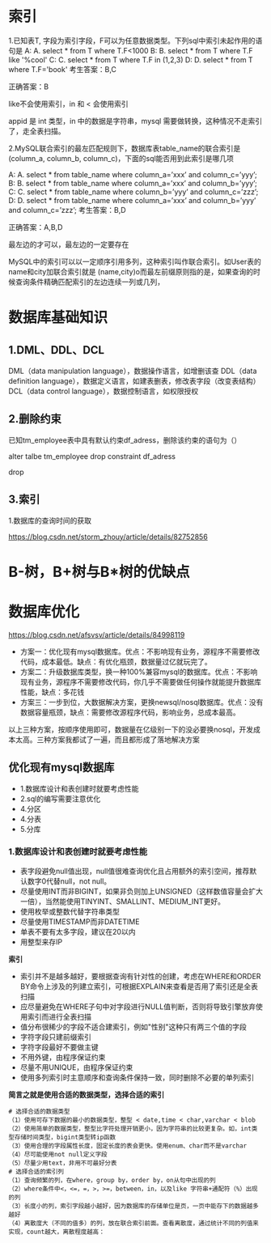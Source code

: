 # 索引

1.已知表T, 字段为索引字段，F可以为任意数据类型。下列sql中索引未起作用的语句是
A: A. select * from T where T.F<1000
B: B. select * from T where T.F like '%cool'
C: C. select * from T where T.F in (1,2,3)
D: D. select * from T where T.F='book'
考生答案：B,C

正确答案：B



like不会使用索引，in 和 < 会使用索引

appid 是 int 类型，in 中的数据是字符串，mysql 需要做转换，这种情况不走索引了，走全表扫描。



2.MySQL联合索引的最左匹配规则下，数据库表table_name的联合索引是(column_a, column_b, column_c)，下面的sql能否用到此索引是哪几项

A: A. select * from table_name where column_a=’xxx’ and column_c=’yyy’;
B: B. select * from table_name where column_a=’xxx’ and column_b=’yyy’;
C: C. select * from table_name where column_b=’yyy’ and column_c=’zzz’;
D: D. select * from table_name where column_a=’xxx’ and column_b=’yyy’ and column_c=’zzz’;
考生答案：B,D

正确答案：A,B,D

最左边的才可以，最左边的一定要存在

MySQL中的索引可以以一定顺序引用多列，这种索引叫作联合索引。如User表的name和city加联合索引就是
(name,city)o而最左前缀原则指的是，如果查询的时候查询条件精确匹配索引的左边连续一列或几列，  



# 数据库基础知识

## 1.DML、DDL、DCL

DML（data manipulation language），数据操作语言，如增删该查
DDL（data definition language），数据定义语言，如建表删表，修改表字段（改变表结构）
DCL（data control language），数据控制语言，如权限授权

## 2.删除约束

已知tm_employee表中具有默认约束df_adress，删除该约束的语句为（）

alter talbe tm_employee drop constraint df_adress

drop

## 3.索引

  1.数据库的查询时间的获取

https://blog.csdn.net/storm_zhouy/article/details/82752856



# B-树，B+树与B*树的优缺点



# 数据库优化

https://blog.csdn.net/afsvsv/article/details/84998119

- 方案一：优化现有mysql数据库。优点：不影响现有业务，源程序不需要修改代码，成本最低。缺点：有优化瓶颈，数据量过亿就玩完了。
- 方案二：升级数据库类型，换一种100%兼容mysql的数据库。优点：不影响现有业务，源程序不需要修改代码，你几乎不需要做任何操作就能提升数据库性能，缺点：多花钱
- 方案三：一步到位，大数据解决方案，更换newsql/nosql数据库。优点：没有数据容量瓶颈，缺点：需要修改源程序代码，影响业务，总成本最高。

以上三种方案，按顺序使用即可，数据量在亿级别一下的没必要换nosql，开发成本太高。三种方案我都试了一遍，而且都形成了落地解决方案

## 优化现有mysql数据库

- 1.数据库设计和表创建时就要考虑性能
- 2.sql的编写需要注意优化
- 4.分区
- 4.分表
- 5.分库

### 1.数据库设计和表创建时就要考虑性能

- 表字段避免null值出现，null值很难查询优化且占用额外的索引空间，推荐默认数字0代替null，not null。
- 尽量使用INT而非BIGINT，如果非负则加上UNSIGNED（这样数值容量会扩大一倍），当然能使用TINYINT、SMALLINT、MEDIUM_INT更好。
- 使用枚举或整数代替字符串类型
- 尽量使用TIMESTAMP而非DATETIME
- 单表不要有太多字段，建议在20以内
- 用整型来存IP

**索引**

- 索引并不是越多越好，要根据查询有针对性的创建，考虑在WHERE和ORDER BY命令上涉及的列建立索引，可根据EXPLAIN来查看是否用了索引还是全表扫描
- 应尽量避免在WHERE子句中对字段进行NULL值判断，否则将导致引擎放弃使用索引而进行全表扫描
- 值分布很稀少的字段不适合建索引，例如"性别"这种只有两三个值的字段
- 字符字段只建前缀索引
- 字符字段最好不要做主键
- 不用外键，由程序保证约束
- 尽量不用UNIQUE，由程序保证约束
- 使用多列索引时主意顺序和查询条件保持一致，同时删除不必要的单列索引

**简言之就是使用合适的数据类型，选择合适的索引**

```
# 选择合适的数据类型
（1）使用可存下数据的最小的数据类型，整型 < date,time < char,varchar < blob
（2）使用简单的数据类型，整型比字符处理开销更小，因为字符串的比较更复杂。如，int类型存储时间类型，bigint类型转ip函数
（3）使用合理的字段属性长度，固定长度的表会更快。使用enum、char而不是varchar
（4）尽可能使用not null定义字段
（5）尽量少用text，非用不可最好分表
# 选择合适的索引列
（1）查询频繁的列，在where，group by，order by，on从句中出现的列
（2）where条件中<，<=，=，>，>=，between，in，以及like 字符串+通配符（%）出现的列
（3）长度小的列，索引字段越小越好，因为数据库的存储单位是页，一页中能存下的数据越多越好
（4）离散度大（不同的值多）的列，放在联合索引前面。查看离散度，通过统计不同的列值来实现，count越大，离散程度越高：
```